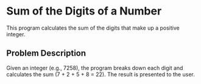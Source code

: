 # Sum of the Digits of a Number

This program calculates the sum of the digits that make up a positive integer.

## Problem Description

Given an integer (e.g., 7258), the program breaks down each digit and calculates the sum (7 + 2 + 5 + 8 = 22). The result is presented to the user.

